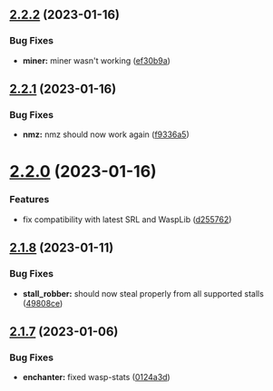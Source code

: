 ## [2.2.2](https://github.com/Torwent/wasp-free/compare/v2.2.1...v2.2.2) (2023-01-16)


### Bug Fixes

* **miner:** miner wasn't working ([ef30b9a](https://github.com/Torwent/wasp-free/commit/ef30b9a620799f0e59ae62fe699bdbf96f45ea8a))



## [2.2.1](https://github.com/Torwent/wasp-free/compare/v2.2.0...v2.2.1) (2023-01-16)


### Bug Fixes

* **nmz:** nmz should now work again ([f9336a5](https://github.com/Torwent/wasp-free/commit/f9336a5e5b71d79bba354835878dda4438a44588))



# [2.2.0](https://github.com/Torwent/wasp-free/compare/v2.1.8...v2.2.0) (2023-01-16)


### Features

* fix compatibility with latest SRL and WaspLib ([d255762](https://github.com/Torwent/wasp-free/commit/d25576206dd8e7c6a043e3a322e90ff1628b6c06))



## [2.1.8](https://github.com/Torwent/wasp-free/compare/v2.1.7...v2.1.8) (2023-01-11)


### Bug Fixes

* **stall_robber:** should now steal properly from all supported stalls ([49808ce](https://github.com/Torwent/wasp-free/commit/49808ce6987e115f639a4284dd71b9a3592fe592))



## [2.1.7](https://github.com/Torwent/wasp-free/compare/v2.1.6...v2.1.7) (2023-01-06)


### Bug Fixes

* **enchanter:** fixed wasp-stats ([0124a3d](https://github.com/Torwent/wasp-free/commit/0124a3d84140821cd0729d5ea2cc98fb703ba34a))



